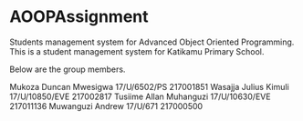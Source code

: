 # AOOPAssignment
Students management system for Advanced Object Oriented Programming.
This is a student management system for Katikamu Primary School.

Below are the group members.

Mukoza Duncan Mwesigwa	17/U/6502/PS	217001851
Wasajja Julius Kimuli	17/U/10850/EVE	217002817
Tusiime Allan Muhanguzi	17/U/10630/EVE	217011136
Muwanguzi Andrew	17/U/671	217000500
